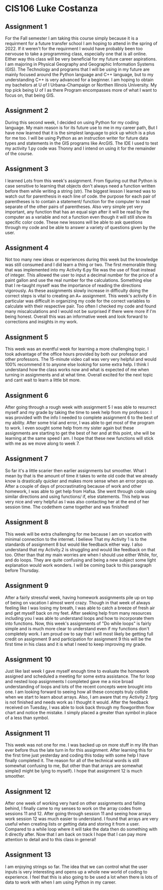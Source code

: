 # CIS106 Luke Costanza

## Assignment 1

For the Fall semester I am taking this course simply because it is a requirment for a future transfer school I am hoping to attend in the spring of 2022. If it weren't for the requirment I would have probably been too nervouse to take a programming class, especially one that is all online. Either way this class will be very beneficial for my future career aspirations. I am majoring in Physical Geography and Geographic Information Systems (GIS). The Technology and programs that I will be using in my future are mainly focused around the Python language and C++ language, but to my understanding C++ is very advanced for a beginner. I am hoping to obtain my bachelors at U of I Urbana-Champaign or Northen Illinois University. My top pick being U of I as there Program encompasses more of what I want to focus on, that being GIS.  

## Assignment 2

During this second week, I decided on using Python for my coding language. My main reason is for its future use to me in my career path, But I have now learned that it is the simplest language to pick up which is a plus for me too. I will be using Python as an instruction writer for future data types and statements in the GIS programs like ArcGIS. The IDE I used to test my activity 1.py code was Thonny and I intend on using it for the remainder of the course. 

## Assignment 3

I learned Lots from this week's assignment. From figuring out that Python is case sensitive to learning that objects don't always need a function written before them while writing a string (str). The biggest lesson I learned was to watch out for parenthesis in each line of code. the purpose for each pair of parentheses is to contain a statement/ function for the computer to read separate of the other pairs of parentheses. Also very simple yet very important, any function that has an equal sign after it will be read by the computer as a variable and not a function even though it will still show its specific color code. These new lessons will be able to ask questions through my code and be able to answer a variety of questions given by the user. 

## Assignment 4

Not too many new ideas or experiences during this week but the knowledge was still consumed and I did learn a thing or two. The first memorable thing that was implemented into my Activity 6.py file was the use of float instead of integer. This allowed the user to input a decimal number for the price of a paint gallon and use the real number for the calculations. Something else that I re-taught myself was the importance of reading the directions vigorously. As these assignments slowly increase in difficulty doing the correct steps is vital to creating an A+ assignment. This week's activity 6 in particular was difficult in organizing my code for the correct variables to calculate with their respective pair. Too often I checked my code and found many miscalculations and I would not be surprised if there were more if I'm being honest. Overall this was an informative week and look forward to corrections and insights in my work.

## Assignment 5

This week was an eventful week for learning a more challenging topic. I took advantage of the office hours provided by both our professor and other professors. The 15-minute video call was very very helpful and would 100% recommend it to anyone else looking for some extra help. I think I understand how the class works now and what is expected of me when turning in assignments and at what time. Overall excited for the next topic and cant wait to learn a little bit more.

## Assignment 6

After going through a rough week with assignment 5 I was able to resurrect myself and my grade by taking the time to seek help from my professor. I was provided with the info I needed to complete assignment 6 to the best of my ability. After some trial and error, I was able to get most of the program to work. I even sought some help from my sister again but these assignments are starting to get the best of her and at this point, she will be learning at the same speed I am. I hope that these new functions will stick with me as we move along to week 7.

## Assignment 7 

So far it's a little scarier then earlier assignments but smoother. What I mean by that is the amount of time it takes to write old code that we already know is drastically quicker and makes more sense when an error pops up. After a couple of days of procrastinating because of work and other homework, I was able to get help from Hafsa. She went through code using similar directions and using functions/ if, else statements. This help was very nice and very helpful as I was also contacting her at the end of her session time. The codethem came together and was finished!


## Assignment 8 

This week will be extra challenging for me because I am on vacation with minimal connection to the internet. I believe That my Activity 1 is to the standards of assignment 8 but would like feedback either way. I also understand that my Activity.2 is struggling and would like feedback on that too. Other than that my main worries are when I should use either While, for, and do loops. They are quite confusing and being a new subject some light explanation would work wonders. I will be coming back to this paragraph before Thursday. 

## Assignment 9 

After a fairly stressful week, having homework assignments pile up on top of being on vacation I almost went crazy. Though in that week of always feeling like I was losing my breath, I was able to catch a breeze of fresh air and get myself back on my feet. After seeking help from many resources including you I was able to understand loops and how to incorporate them into functions. Now, this week's assignments of "Do while loops" is fairly simple and is much more clear to understand even if my functions don't completely work. I am proud ow to say that I will most likely be getting full credit on assignment 9 and participation for assignment 9 this will be the first time in his class and it is what I need to keep improving my grade.

## Assignment 10

Just like last week I gave myself enough time to evaluate the homework assigned and scheduled a meeting for some extra assistance. The for loop and nested loop assignments I completed gave me a nice broad understanding of loops and lots of the recent concepts were brought into one. I am looking forward to seeing how all these concepts truly collide when we start to learn about arrays. Also, I am aware that my Activity 2.fprg is not finished and needs work as I thought it would. After the feedback received on Tuesday, I was able to look back through my flowgorithm flow chart and notice the mistake. I simply placed a greater than symbol in place of a less than symbol.  


## Assignment 11

This week was not one for me. I was backed up on more stuff in my life than ever before thus the late turn in for this assignment. After learning this for the first time just yesterday and coding this today with some help I have finally completed it. The reason for all of the technical words is still somewhat confusing to me, But other than that arrays are somewhat simple(I might be lying to myself). I hope that assignment 12 is much smoother. 


## Assignment 12

After one week of working very hard on other assignments and falling behind, I finally came to my senses to work on the array codes from sessions 11 and 12. After going through session 11 and seeing how arrays work session 12 was much easier to understand. I found that arrays are very useful when creating lists or getting data and storing it from a user. Compared to a while loop where it will take the data then do something with it directly after. Now that I am back on track I hope that I can pay more attention to detail and to this class in general!

## Assignment 13

I am enjoying strings so far. The idea that we can control what the user inputs is very interesting and opens up a whole new world of coding to experience. I feel that this is also going to be used a lot when there is lots of data to work with when I am using Python in my career. 
